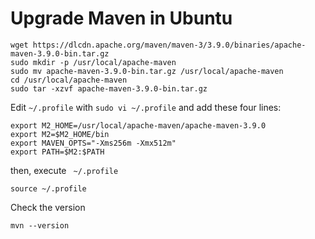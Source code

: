 # Upgrade Maven in Ubuntu

    wget https://dlcdn.apache.org/maven/maven-3/3.9.0/binaries/apache-maven-3.9.0-bin.tar.gz
    sudo mkdir -p /usr/local/apache-maven
    sudo mv apache-maven-3.9.0-bin.tar.gz /usr/local/apache-maven
    cd /usr/local/apache-maven
    sudo tar -xzvf apache-maven-3.9.0-bin.tar.gz 

Edit `~/.profile` with `sudo vi ~/.profile` and add these four lines:   

    export M2_HOME=/usr/local/apache-maven/apache-maven-3.9.0
    export M2=$M2_HOME/bin
    export MAVEN_OPTS="-Xms256m -Xmx512m"
    export PATH=$M2:$PATH          

then, execute ` ~/.profile`

    source ~/.profile

Check the version

    mvn --version
